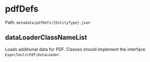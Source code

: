 # pdfDefs

Path: `metadata/pdfDefs/{EntityType}.json`

## dataLoaderClassNameList

Loads additional data for PDF. Classes should implement the interface `Espo\Tools\Pdf\DataLoader`.
